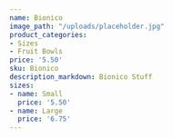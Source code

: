 ```yaml
---
name: Bionico
image_path: "/uploads/placeholder.jpg"
product_categories:
- Sizes
- Fruit Bowls
price: '5.50'
sku: Bionico
description_markdown: Bionico Stuff
sizes:
- name: Small
  price: '5.50'
- name: Large
  price: '6.75'
---
```

